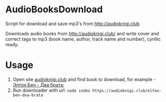 # AudioBooksDownload
Script for download and save mp3's from http://audioknigi.club

Downloads audio books from http://audioknigi.club/ and write cover and correct tags to mp3 (book name, author, track name and number), cyrillic ready.

# Usage
1. Open site [audioknigi.club](https://audioknigi.club) and find book to download, for example - [Элтон Бен - Два брата](https://audioknigi.club/elton-ben-dva-brata);
2. Run downloader with url: `node index https://audioknigi.club/elton-ben-dva-brata`

